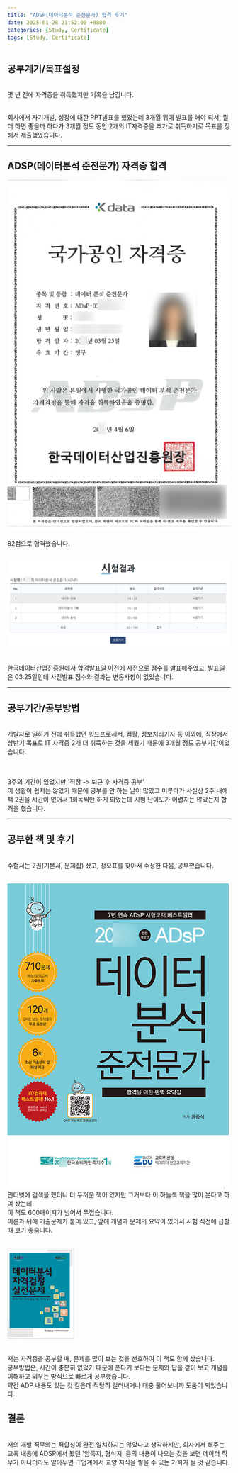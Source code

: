 ```yaml
---
title: "ADSP(데이터분석 준전문가) 합격 후기"
date: 2025-01-28 21:52:00 +0800
categories: [Study, Certificate]
tags: [Study, Certificate]
---
```

## 공부계기/목표설정

<br>몇 년 전에 자격증을 취득했지만 기록을 남깁니다.

<br>회사에서 자기개발, 성장에 대한 PPT발표를 했었는데 3개월 뒤에 발표를 해야 되서, 뭘 더 하면 좋을까 하다가 3개월 정도 동안 2개의 IT자격증을 추가로 취득하기로 목표를 정해서 제출했었습니다.
<hr>

## ADSP(데이터분석 준전문가) 자격증 합격

<img src="/assets/img/posts/2025-01-28-ADSP(데이터분석 준전문가) 합격 후기/ADSP합격증.png" alt="ADSP합격증">
<br><br>82점으로 합격했습니다.

<br><img src="/assets/img/posts/2025-01-28-ADSP(데이터분석 준전문가) 합격 후기/점수표.png" alt="점수표">

<br>한국데이터산업진흥원에서 합격발표일 이전에 사전으로 점수를 발표해주었고, 발표일은 03.25일인데 사전발표 점수와 결과는 변동사항이 없었습니다.
<hr>

## 공부기간/공부방법

<br>개발자로 일하기 전에 취득했던 워드프로세서, 컴활, 정보처리기사 등 이외에, 직장에서 상반기 목표로 IT 자격증 2개 더 취득하는 것을 세웠기 때문에 3개월 정도 공부기간이었습니다.

<br><br>3주의 기간이 있었지만 '직장 -> 퇴근 후 자격증 공부'
<br>이 생활이 쉽지는 않았기 때문에 공부를 안 하는 날이 많았고 미루다가 사실상 2주 내에 책 2권을 시간이 없어서 1회독씩만 하게 되었는데 시험 난이도가 어렵지는 않았는지 합격을 했습니다.
<hr>

## 공부한 책 및 후기

<br>수험서는 2권(기본서, 문제집) 샀고, 정오표를 찾아서 수정한 다음, 공부했습니다.

<br><img src="/assets/img/posts/2025-01-28-ADSP(데이터분석 준전문가) 합격 후기/ADSP책.jpg" alt="ADSP책">
<br>인터넷에 검색을 했더니 더 두꺼운 책이 있지만 그거보다 이 하늘색 책을 많이 본다고 하여 샀는데
<br>이 책도 600페이지가 넘어서 두껍습니다.
<br>이론과 뒤에 기출문제가 붙어 있고, 앞에 개념과 문제의 요약이 있어서 시험 직전에 급할 때 보기 좋습니다.

<br><img src="/assets/img/posts/2025-01-28-ADSP(데이터분석 준전문가) 합격 후기/ADSP실전문제.jpeg" alt="ADSP실전문제">

<br>저는 자격증을 공부할 때, 문제를 많이 보는 것을 선호하여 이 책도 함께 샀습니다.
<br>공부방법은, 시간이 충분히 없었기 때문에 푼다기 보다는 문제와 답을 같이 보고 개념을 이해하고 외우는 방식으로 빠르게 공부했습니다.
<br>약간 ADP 내용도 있는 것 같은데 적당히 걸러내거나 대충 풀어보니까 도움이 되었습니다.

## 결론

<br>저의 개발 직무와는 적합성이 완전 일치하지는 않았다고 생각하지만, 회사에서 해주는 교육 내용에 ADSP에서 봤던 '암묵지, 형식지' 등의 내용이 나오는 것을 보면 데이터 직무가 아니더라도 알아두면 IT업계에서 교양 지식을 쌓을 수 있는 기회가 될 것 같습니다.
